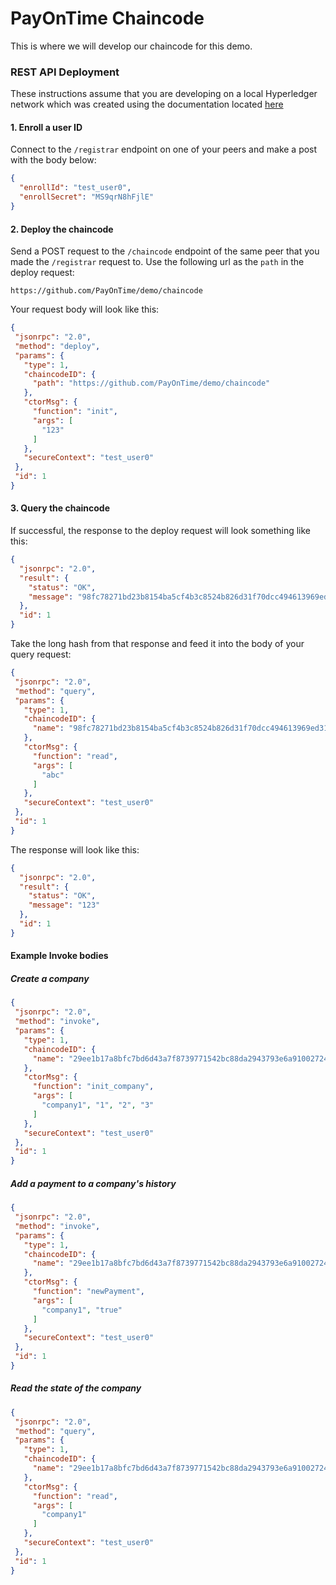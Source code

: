 # PayOnTime Chaincode
This is where we will develop our chaincode for this demo.

### REST API Deployment

These instructions assume that you are developing on a local Hyperledger network which was created using the documentation located [here](https://hub.docker.com/r/ibmblockchain/fabric-peer/)

#### 1. Enroll a user ID

Connect to the `/registrar` endpoint on one of your peers and make a post with the body below:

```json
{
  "enrollId": "test_user0",
  "enrollSecret": "MS9qrN8hFjlE"
}
```

#### 2. Deploy the chaincode

Send a POST request to the `/chaincode` endpoint of the same peer that you made the `/registrar` request to.  Use the following url as the `path` in the deploy request:

```
https://github.com/PayOnTime/demo/chaincode
```

Your request body will look like this:

```json
{
 "jsonrpc": "2.0",
 "method": "deploy",
 "params": {
   "type": 1,
   "chaincodeID": {
     "path": "https://github.com/PayOnTime/demo/chaincode"
   },
   "ctorMsg": {
     "function": "init",
     "args": [
       "123"
     ]
   },
   "secureContext": "test_user0"
 },
 "id": 1
}
```

#### 3. Query the chaincode

If successful, the response to the deploy request will look something like this:

```json
{
  "jsonrpc": "2.0",
  "result": {
    "status": "OK",
    "message": "98fc78271bd23b8154ba5cf4b3c8524b826d31f70dcc494613969ed31164b01934f2e160c869736850e94a10a892cfe5d009b91fbea539e4e866258e92d4a00e"
  },
  "id": 1
}
```

Take the long hash from that response and feed it into the body of your query request:

```json
{
 "jsonrpc": "2.0",
 "method": "query",
 "params": {
   "type": 1,
   "chaincodeID": {
     "name": "98fc78271bd23b8154ba5cf4b3c8524b826d31f70dcc494613969ed31164b01934f2e160c869736850e94a10a892cfe5d009b91fbea539e4e866258e92d4a00e"
   },
   "ctorMsg": {
     "function": "read",
     "args": [
       "abc"
     ]
   },
   "secureContext": "test_user0"
 },
 "id": 1
}
```

The response will look like this:

```json
{
  "jsonrpc": "2.0",
  "result": {
    "status": "OK",
    "message": "123"
  },
  "id": 1
}
```

#### Example Invoke bodies

##### Create a company

```json
{
 "jsonrpc": "2.0",
 "method": "invoke",
 "params": {
   "type": 1,
   "chaincodeID": {
     "name": "29ee1b17a8bfc7bd6d43a7f8739771542bc88da2943793e6a9100272455bd296cdec25fca2bd2b0ec35308e0680369111daf715b255f039e7636b95ec07c1ced"
   },
   "ctorMsg": {
     "function": "init_company",
     "args": [
       "company1", "1", "2", "3"
     ]
   },
   "secureContext": "test_user0"
 },
 "id": 1
}
```

##### Add a payment to a company's history

```json
{
 "jsonrpc": "2.0",
 "method": "invoke",
 "params": {
   "type": 1,
   "chaincodeID": {
     "name": "29ee1b17a8bfc7bd6d43a7f8739771542bc88da2943793e6a9100272455bd296cdec25fca2bd2b0ec35308e0680369111daf715b255f039e7636b95ec07c1ced"
   },
   "ctorMsg": {
     "function": "newPayment",
     "args": [
       "company1", "true"
     ]
   },
   "secureContext": "test_user0"
 },
 "id": 1
}
```

##### Read the state of the company

```json
{
 "jsonrpc": "2.0",
 "method": "query",
 "params": {
   "type": 1,
   "chaincodeID": {
     "name": "29ee1b17a8bfc7bd6d43a7f8739771542bc88da2943793e6a9100272455bd296cdec25fca2bd2b0ec35308e0680369111daf715b255f039e7636b95ec07c1ced"
   },
   "ctorMsg": {
     "function": "read",
     "args": [
       "company1"
     ]
   },
   "secureContext": "test_user0"
 },
 "id": 1
}
```